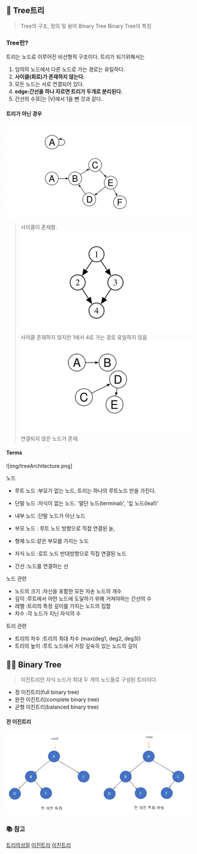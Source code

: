 ## 🌳 Tree트리
> Tree의 구조, 정의 및 용어
> Binary Tree
> Binary Tree의 특징

### Tree란?
트리는 노드로 이루어진 비선형적 구조이다.
트리가 되기위해서는 

1. 임의의 노드에서 다른 노드로 가는 경로는 유일하다.
2. __사이클(회로)가 존재하지 않는다.__
3. 모든 노드는 서로 연결되어 있다.
4. __edge:간선을 하나 자르면 트리가 두개로 분리된다.__
5. 간선의 수|E|는 |V|에서 1을 뺀 것과 같다.

#### 트리가 아닌 경우
![트리가 아닌 경우1](img/notTree1.png)
> 사이클이 존재함.
![트리가 아닌 경우2](img/notTree2.png)
> 사이클 존재하지 않지만 1에서 4로 가는 경로 유일하지 않음
![트리가 아닌 경우3](img/notTree3.png)
> 연결되지 않은 노드가 존재.

#### Terms
![img/treeArchitecture.png]

노드
- 루트 노드 :부모가 없는 노드, 트리는 하나의 루트노드 만을 가진다.
- 단말 노드 :자식이 없는 노드. '말단 노드(terminal)', '잎 노드(leaf)'
- 내부 노드 :단말 노드가 아닌 노드
- 부모 노드 : 루트 노드 방향으로 직접 연결된 녿,
- 형제 노드:같은 부모를 가지는 노드
- 자식 노드 :로트 노드 반대방향으로 직접 연결된 노드

- 간선 :노드를 연결하는 선


노드 관련 
- 노드의 크기 :자신을 포함한 모든 자손 노드의 개수
- 깊이 :루트에서 어떤 노드에 도달하기 위해 거쳐야하는 간선의 수
- 레벨 :트리의 특정 깊이를 가지는 노드의 집합
- 차수 :각 노드가 지닌 자식의 수

트리 관련
- 트리의 차수 :트리의 최대 차수 (max(deg1, deg2, deg3))
- 트리의 높이 :루트 노드에서 가장 깊숙히 있는 노드의 깊이

## 🌲🌲 Binary Tree
> 이진트리란 자식 노드가 최대 두 개의 노드들로 구성된 트리이다.
- 정 이진트리(full binary tree)
- 완전 이진트리(complete binary tree)
- 균형 이진트리(balanced binary tree)

#### 전 이진트리
![full](img/fullBT.png)

### 📚 참고
[트리의성질](https://namu.wiki/w/%ED%8A%B8%EB%A6%AC(%EA%B7%B8%EB%9E%98%ED%94%84))
[이진트리](https://smujihoon.tistory.com/153)
[이진트리](https://ratsgo.github.io/data%20structure&algorithm/2017/10/21/tree/)